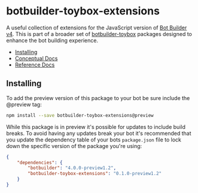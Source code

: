 # botbuilder-toybox-extensions
A useful collection of extensions for the JavaScript version of [Bot Builder v4](https://github.com/Microsoft/botbuilder-js).  This is part of a broader set of [botbuilder-toybox](https://github.com/Stevenic/botbuilder-toybox) packages designed to enhance the bot building experience. 

- [Installing](#installing)
- [Conceptual Docs](https://github.com/Stevenic/botbuilder-toybox/blob/master/docs/README.md)
- [Reference Docs](https://github.com/Stevenic/botbuilder-toybox/blob/master/docs/reference/README.md)

## Installing
To add the preview version of this package to your bot be sure include the @preview tag:

```bash
npm install --save botbuilder-toybox-extensions@preview
```

While this package is in preview it's possible for updates to include build breaks. To avoid having any updates break your bot it's recommended that you update the dependency table of your bots `package.json` file to lock down the specific version of the package you're using:

```JSON
{
    "dependencies": {
        "botbuilder": "4.0.0-preview1.2",
        "botbuilder-toybox-extensions": "0.1.0-preview1.2"
    }
}
```
